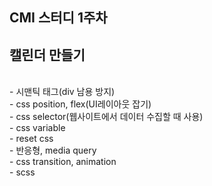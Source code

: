 ## CMI 스터디 1주차
<h2> 캘린더 만들기 </h2><br>
- 시맨틱 태그(div 남용 방지)<br>
- css position, flex(UI레이아웃 잡기)<br>
- css selector(웹사이트에서 데이터 수집할 때 사용)<br>
- css variable<br>
- reset css<br>
- 반응형, media query<br>
- css transition, animation<br>
- scss